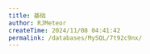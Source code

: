 ```yaml
---
title: 基础
author: RJMeteor
createTime: 2024/11/08 04:41:42
permalink: /databases/MySQL/7t92c9nx/
---
```

